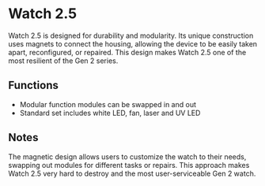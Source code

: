 # Watch 2.5

Watch 2.5 is designed for durability and modularity. Its unique construction uses magnets to connect the housing, allowing the device to be easily taken apart, reconfigured, or repaired. This design makes Watch 2.5 one of the most resilient of the Gen 2 series.

## Functions

- Modular function modules can be swapped in and out
- Standard set includes white LED, fan, laser and UV LED

## Notes

The magnetic design allows users to customize the watch to their needs, swapping out modules for different tasks or repairs. This approach makes Watch 2.5 very hard to destroy and the most user-serviceable Gen 2 watch.